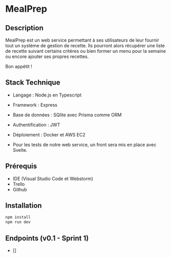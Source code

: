 # MealPrep

## Description

MealPrep est un web service permettant à ses utilisateurs de leur fournir tout un système de gestion de recette. Ils pourront alors récupérer une liste de recette suivant certains critères ou bien former un menu pour la semaine ou encore ajouter ses propres recettes.

Bon appétit !

## Stack Technique

- Langage : Node.js en Typescript
- Framework : Express
- Base de données : SQlite avec Prisma comme ORM
- Authentification : JWT
- Déploiement : Docker et AWS EC2

- Pour les tests de notre web service, un front sera mis en place avec Svelte.

## Prérequis

- IDE (Visual Studio Code et Webstorm)
- Trello
- Github

## Installation

```bash
npm install
npm run dev
```

## Endpoints (v0.1 - Sprint 1)

- [] 